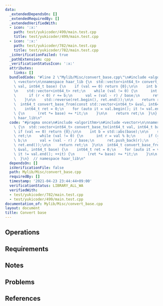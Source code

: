 ```yaml
---
data:
  _extendedDependsOn: []
  _extendedRequiredBy: []
  _extendedVerifiedWith:
  - icon: ':x:'
    path: test/yukicoder/499/main.test.cpp
    title: test/yukicoder/499/main.test.cpp
  - icon: ':x:'
    path: test/yukicoder/782/main.test.cpp
    title: test/yukicoder/782/main.test.cpp
  _isVerificationFailed: true
  _pathExtension: cpp
  _verificationStatusIcon: ':x:'
  attributes:
    links: []
  bundledCode: "#line 2 \"Mylib/Misc/convert_base.cpp\"\n#include <algorithm>\n#include\
    \ <vector>\n\nnamespace haar_lib {\n  std::vector<int64_t> convert_base_to(int64_t\
    \ val, int64_t base) {\n    if (val == 0) return {0};\n\n    int b = std::abs(base);\n\
    \n    std::vector<int64_t> ret;\n    while (val != 0) {\n      int r = val % b;\n\
    \      if (r < 0) r += b;\n      val = (val - r) / base;\n      ret.push_back(r);\n\
    \    }\n\n    std::reverse(ret.begin(), ret.end());\n\n    return ret;\n  }\n\n\
    \  int64_t convert_base_from(const std::vector<int64_t> &val, int64_t base) {\n\
    \    int64_t ret = 0;\n    for (auto it = val.begin(); it != val.end(); ++it)\
    \ {\n      (ret *= base) += *it;\n    }\n\n    return ret;\n  }\n}  // namespace\
    \ haar_lib\n"
  code: "#pragma once\n#include <algorithm>\n#include <vector>\n\nnamespace haar_lib\
    \ {\n  std::vector<int64_t> convert_base_to(int64_t val, int64_t base) {\n   \
    \ if (val == 0) return {0};\n\n    int b = std::abs(base);\n\n    std::vector<int64_t>\
    \ ret;\n    while (val != 0) {\n      int r = val % b;\n      if (r < 0) r +=\
    \ b;\n      val = (val - r) / base;\n      ret.push_back(r);\n    }\n\n    std::reverse(ret.begin(),\
    \ ret.end());\n\n    return ret;\n  }\n\n  int64_t convert_base_from(const std::vector<int64_t>\
    \ &val, int64_t base) {\n    int64_t ret = 0;\n    for (auto it = val.begin();\
    \ it != val.end(); ++it) {\n      (ret *= base) += *it;\n    }\n\n    return ret;\n\
    \  }\n}  // namespace haar_lib\n"
  dependsOn: []
  isVerificationFile: false
  path: Mylib/Misc/convert_base.cpp
  requiredBy: []
  timestamp: '2021-04-23 23:44:44+09:00'
  verificationStatus: LIBRARY_ALL_WA
  verifiedWith:
  - test/yukicoder/782/main.test.cpp
  - test/yukicoder/499/main.test.cpp
documentation_of: Mylib/Misc/convert_base.cpp
layout: document
title: Convert base
---
```


## Operations

## Requirements

## Notes

## Problems

## References
